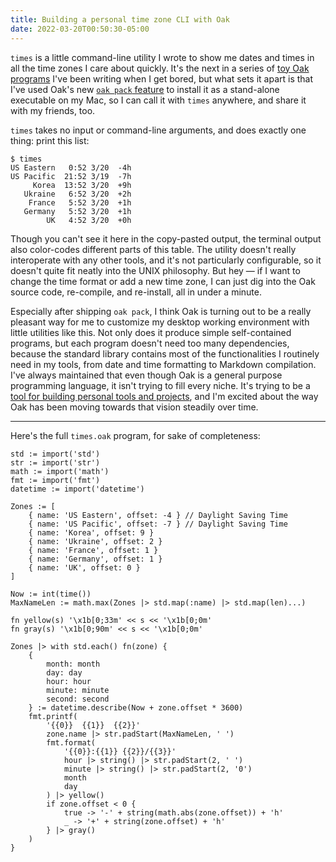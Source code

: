 ```yaml
---
title: Building a personal time zone CLI with Oak
date: 2022-03-20T00:50:30-05:00
---
```


`times` is a little command-line utility I wrote to show me dates and times in all the time zones I care about quickly. It's the next in a series of [toy Oak programs](http://localhost:9898/posts/ackermann/) I've been writing when I get bored, but what sets it apart is that I've used Oak's new [`oak pack` feature](/posts/pack/) to install it as a stand-alone executable on my Mac, so I can call it with `times` anywhere, and share it with my friends, too.

`times` takes no input or command-line arguments, and does exactly one thing: print this list:

```
$ times
US Eastern   0:52 3/20  -4h
US Pacific  21:52 3/19  -7h
     Korea  13:52 3/20  +9h
   Ukraine   6:52 3/20  +2h
    France   5:52 3/20  +1h
   Germany   5:52 3/20  +1h
        UK   4:52 3/20  +0h
```

Though you can't see it here in the copy-pasted output, the terminal output also color-codes different parts of this table. The utility doesn't really interoperate with any other tools, and it's not particularly configurable, so it doesn't quite fit neatly into the UNIX philosophy. But hey — if I want to change the time format or add a new time zone, I can just dig into the Oak source code, re-compile, and re-install, all in under a minute.

Especially after shipping `oak pack`, I think Oak is turning out to be a really pleasant way for me to customize my desktop working environment with little utilities like this. Not only does it produce simple self-contained programs, but each program doesn't need too many dependencies, because the standard library contains most of the functionalities I routinely need in my tools, from date and time formatting to Markdown compilation. I've always maintained that even though Oak is a general purpose programming language, it isn't trying to fill every niche. It's trying to be a [tool for building personal tools and projects](/posts/why/), and I'm excited about the way Oak has been moving towards that vision steadily over time.

---

Here's the full `times.oak` program, for sake of completeness:

```oak
std := import('std')
str := import('str')
math := import('math')
fmt := import('fmt')
datetime := import('datetime')

Zones := [
	{ name: 'US Eastern', offset: -4 } // Daylight Saving Time
	{ name: 'US Pacific', offset: -7 } // Daylight Saving Time
	{ name: 'Korea', offset: 9 }
	{ name: 'Ukraine', offset: 2 }
	{ name: 'France', offset: 1 }
	{ name: 'Germany', offset: 1 }
	{ name: 'UK', offset: 0 }
]

Now := int(time())
MaxNameLen := math.max(Zones |> std.map(:name) |> std.map(len)...)

fn yellow(s) '\x1b[0;33m' << s << '\x1b[0;0m'
fn gray(s) '\x1b[0;90m' << s << '\x1b[0;0m'

Zones |> with std.each() fn(zone) {
	{
		month: month
		day: day
		hour: hour
		minute: minute
		second: second
	} := datetime.describe(Now + zone.offset * 3600)
	fmt.printf(
		'{{0}}  {{1}}  {{2}}'
		zone.name |> str.padStart(MaxNameLen, ' ')
		fmt.format(
			'{{0}}:{{1}} {{2}}/{{3}}'
			hour |> string() |> str.padStart(2, ' ')
			minute |> string() |> str.padStart(2, '0')
			month
			day
		) |> yellow()
		if zone.offset < 0 {
			true -> '-' + string(math.abs(zone.offset)) + 'h'
			_ -> '+' + string(zone.offset) + 'h'
		} |> gray()
	)
}
```

